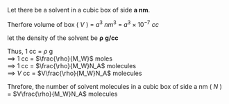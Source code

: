 Let there be a solvent in a cubic box of side **a nm**.

Therfore volume of box ( $V$ ) = $a^3$ $nm^3$ = $a^3\times10^{-7}$ $cc$

let the density of the solvent be $\mathbf{\rho}$ **g/cc**

Thus, 1 cc = $\rho$ g<br>
$\implies$ 1 cc = $\frac{\rho}{M_W}$ moles<br>
$\implies$ 1 cc = $\frac{\rho}{M_W}N_A$ molecules<br>
$\implies$ $V$ cc = $V\frac{\rho}{M_W}N_A$ molecules<br>

Threfore, the number of solvent molecules in a cubic box of side a nm ( $N$ ) = $V\frac{\rho}{M_W}N_A$ molecules
